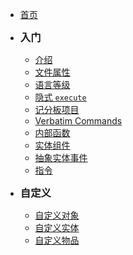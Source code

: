 * [首页](/ "首页 | Trident")

* <span style="font-size: 1.17em">**入门**</span>
  - [介绍](starter/ "介绍 | Trident")
  - [文件属性](starter/file_directive "文件属性 | Trident")
  - [语言等级](starter/language_level "语言等级 | Trident")
  - [隐式 `execute`](starter/implicit_execute "隐式 execute | Trident")
  - [记分板项目](starter/objective "记分版项目 | Trident")
  - [Verbatim Commands](starter/verbatim_command "Verbatim Commands | Trident")
  - [内部函数](starter/inner_function "内部函数 | Trident")
  - [实体组件](starter/entity_component "实体组件 | Trident")
  - [抽象实体事件](starter/abstract_entity_event "抽象实体事件 | Trident")
  - [指令](starter/instruction "指令 | Trident")


* <span style="font-size: 1.17em">**自定义**</span>
  - [自定义对象](starter/custom_object "自定义对象 | Trident")
  - [自定义实体](starter/custom_entity "自定义实体 | Trident")
  - [自定义物品](starter/custom_item "自定义物品 | Trident")